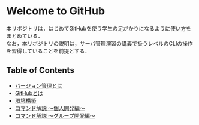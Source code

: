 # Welcome to GitHub
本リポジトリは，はじめてGitHubを使う学生の足がかりになるように使い方をまとめている．
<br>
なお，本リポジトリの説明は，サーバ管理演習の講義で扱うレベルのCLIの操作を習得していることを前提とする．

## Table of Contents
- [バージョン管理とは](./contents/version-management/README.md)
- [GitHubとは](./contents/github/README.md)
- [環境構築](./contents/environment/README.md)
- [コマンド解説 ～個人開発編～](./contents/individual/README.md)
- [コマンド解説 ～グループ開発編～](./contents/group/README.md)

